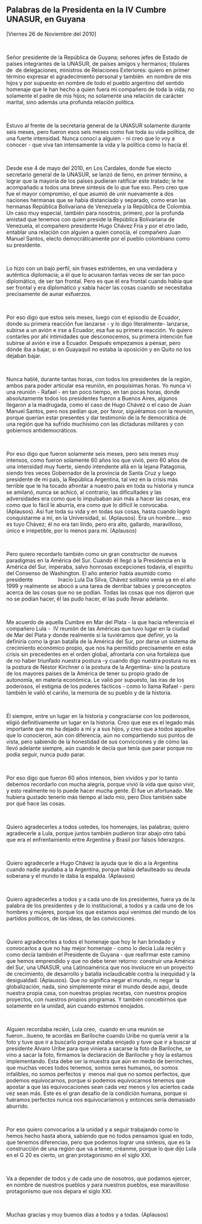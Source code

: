 Palabras de la Presidenta en la IV Cumbre UNASUR, en Guyana
-----------------------------------------------------------

[Viernes 26 de Noviembre del 2010]

 

Señor presidente de la República de Guyana; señores jefes de Estado de
países integrantes de la UNASUR, de países amigos y hermanos; titulares
de  de delegaciones, ministros de Relaciones Exteriores: quiero en
primer término expresar el agradecimiento personal y tambièn  en nombre
de mis hijos y por supuesto en nombre de todo el pueblo argentino del
sentido homenaje que le han hecho a quien fuera mi compañero de toda la
vida; no solamente el padre de mis hijos; no solamente una relación de
carácter marital, sino además una profunda relación política.

 

Estuvo al frente de la secretaria general de la UNASUR solamente durante
seis meses, pero fueron esos seis meses como fue toda su vida política,
de una fuerte intensidad. Nunca conocí a alguien - ni creo que lo voy a
conocer - que viva tan intensamente la vida y la política como lo hacía
él.

 

Desde ese 4 de mayo del 2010, en Los Cardales, donde fue electo
secretario general de la UNASUR, se lanzó de lleno, en primer término, a
lograr que la mayoría de los países pudieran ratificar este tratado; le
he acompañado a todos una breve síntesis de lo que fue eso. Pero creo
que fue el mayor compromiso, el que asumió de unir nuevamente a dos
naciones hermanas que se había distanciado y separado, como eran las
hermanas República Bolivariana de Venezuela y la República de Colombia.
Un caso muy especial, también para nosotros, primero, por la profunda
amistad que tenemos con quien preside la República Bolivariana de
Venezuela, el compañero presidente Hugo Chávez Fría y por el otro lado,
entablar una relación con alguien a quien conocía, el compañero Juan
Manuel Santos, electo democráticamente por el pueblo colombiano como su
presidente.

 

Lo hizo con un bajo perfil, sin frases estridentes, en una verdadera y
auténtica diplomacia; a él que lo acusaron tantas veces de ser tan poco
diplomático, de ser tan frontal. Pero es que él era frontal cuando había
que ser frontal y era diplomático y sabía hacer las cosas cuando se
necesitaba precisamente de aunar esfuerzos.

 

Por eso digo que estos seis meses, luego con el episodio de Ecuador,
donde su primera reacción fue lanzarse - y lo digo literalmente-
lanzarse, subirse a un avión e irse a Ecuador, esa fue su primera
reacción. Yo quiero contarles por ahí intimidades que desconocemos, su
primera intención fue subirse al avión e irse a Ecuador. Después
empezamos a pensar, pero dónde iba a bajar, si en Guayaquil no estaba la
oposición y en Quito no los dejaban bajar.     

 

Nunca hablé, durante tantas horas, con todos los presidentes de la
región, ambos para poder articular esa reunión, en poquísimas horas. Yo
nunca vi una reunión - Rafael - en tan poco tiempo, en tan pocas horas,
donde absolutamente todos los presidentes fueron a Buenos Aires, algunos
llegaron a la madrugada, como el caso de Hugo Chávez o el caso de Juan
Manuel Santos, pero nos pedían que, por favor, siguiéramos con la
reunión, porque querían estar presentes y dar testimonio de la fe
democrática de una región que ha sufrido muchísimo con las dictaduras
militares y con gobiernos antidemocráticos.

 

Por eso digo que fueron solamente seis meses, pero seis meses muy
intensos, como fueron solamente 60 años los que vivió, pero 60 años de
una intensidad muy fuerte, siendo intendente allá en la lejana
Patagonia, siendo tres veces Gobernador de la provincia de Santa Cruz y
luego presidente de mi país, la República Argentina, tal vez en la
crisis más terrible que le ha tocado afrontar a nuestro país en toda su
historia y nunca se amilanó, nunca se achicó, al contrario, las
dificultades y las adversidades era como que lo impulsaban aún más a
hacer las cosas, era como que lo fácil le aburría, era como que lo
difícil le convocaba. (Aplausos). Así fue toda su vida y en todas sus
cosas, hasta cuando logró conquistarme a mí, en la Universidad, sí.
(Aplausos). Era un hombre.... eso es tuyo Chávez; él no era tan lindo,
pero era alto, gallardo, maravilloso, único e irrepetible, por lo menos
para mí. (Aplausos)

 

Pero quiero recordarlo también como un gran constructor de nuevos
paradigmas en la América del Sur. Cuando él llegó a la Presidencia en la
América del Sur, imperaba, salvo honrosas excepciones todavía, el
espíritu del Consenso de Washington. El año anterior había asumido como
presidente                 Inacio Lula Da Silva, Chávez solitario venía
ya en el año 1999 y realmente se abocó a una tarea de derribar tabúes y
preconceptos acerca de las cosas que no se podían. Todas las cosas que
nos dijeron que no se podían hacer, él las pudo hacer, él las pudo
llevar adelante.

 

Me acuerdo de aquella Cumbre en Mar del Plata - la que hacía referencia
el compañero Lula -  IV reunión de las Américas que tuvo lugar en la
ciudad de Mar del Plata y donde realmente si la tuviéramos que definir,
yo la definiría como la gran batalla de la América del Sur, por darse un
sistema de crecimiento económico propio, que nos ha permitido
precisamente en esta crisis sin precedentes en el orden global,
afrontarla con una fortaleza que de no haber triunfado nuestra
postura -y cuando digo nuestra postura no es la postura de Néstor
Kirchner o la postura de la Argentina- sino la postura de los mayores
países de la América de tener su propio grado de autonomía, en materia
económica. Le valió por supuesto, las iras de los poderosos, el estigma
de los poderes fácticos - como lo llama Rafael - pero también le valió
el cariño, la memoria de su pueblo y de la historia.

 

Él siempre, entre un lugar en la historia y congraciarse con los
poderosos, eligió definitivamente un lugar en la historia. Creo que ese
es el legado más importante que me ha dejado a mí y a sus hijos, y creo
que a todos aquellos que lo conocieron, aún con diferencia, aún no
compartiendo sus puntos de vista, pero sabiendo de la honestidad de sus
convicciones y de cómo las llevó adelante siempre, aún cuando le decía
que tenía que parar porque no podía seguir, nunca pudo parar.

 

Por eso digo que fueron 60 años intensos, bien vividos y por lo tanto
debemos recordarlo con mucha alegría, porque vivió la vida que quiso
vivir, y esto realmente no lo puede hacer mucha gente. Él fue un
afortunado. Me hubiera gustado tenerlo más tiempo al lado mío, pero Dios
también sabe por qué hace las cosas.

 

Quiero agradecerles a todos ustedes, los homenajes, las palabras; quiero
agradecerle a Lula, porque juntos también pudieron tirar abajo otro tabú
que era el enfrentamiento entre Argentina y Brasil por falsos
liderazgos.

 

Quiero agradecerle a Hugo Chávez la ayuda que le dio a la Argentina
cuando nadie ayudaba a la Argentina, porque había defaulteado su deuda
soberana y el mundo le daba la espalda. (Aplausos)

 

Quiero agradecerles a todos y a cada uno de los presidentes, fuera ya de
la palabra de los presidentes y de lo institucional, a todos y a cada
uno de los hombres y mujeres, porque los que estamos aquí venimos del
mundo de los partidos políticos, de las ideas, de las convicciones.

 

Quiero agradecerles a todos el homenaje que hoy le han brindado y
convocarlos a que no hay mejor homenaje - como lo decía Lula recién y
como decía también el Presidente de Guyana - que reafirmar este camino
que hemos emprendido y que no debe tener retorno: construir una América
del Sur, una UNASUR, una Latinoamérica que nos involucre en un proyecto
de crecimiento, de desarrollo y batalla inclaudicable contra la
inequidad y la desigualdad. (Aplausos). Que no significa negar el mundo,
ni negar la globalización, nada, sino simplemente mirar el mundo desde
aquí, desde nuestra propia casa, con nuestras propias recetas, con
nuestros propios proyectos, con nuestros propios programas. Y también
concebirnos que solamente en la unidad, aún cuando estemos enojados.

 

Alguien recordaba recién, Lula creo,  cuando en una reunión se
fueron...bueno, te acordás en Bariloche cuando Uribe no quería venir a
la foto y tuve que ir a buscarlo porque estaba enojado y tuve que ir a
buscar al presidente Alvaro Uribe para que viniera a sacarse la foto de
Bariloche, se vino a sacar la foto, firmamos la declaración de Bariloche
y hoy la estamos implementando. Esta debe ser la muestra que aún en
medio de berrinches, que muchas veces todos tenemos, somos seres
humanos, no somos infalibles, no somos perfectos y  menos mal que no
somos perfectos, que podemos equivocarnos, porque si podemos
equivocarnos tenemos que apostar a que las equivocaciones sean cada vez
menos y los aciertos cada vez sean más. Este es el gran desafío de la
condición humana, porque si fuéramos perfectos nunca nos equivocaríamos
y entonces sería demasiado aburrido.

 

Por eso quiero convocarlos a la unidad y a seguir trabajando como lo
hemos hecho hasta ahora, sabiendo que no todos pensamos igual en todo,
que tenemos diferencias, pero que podemos lograr una síntesis, que es la
construcción de una región que va a tener, créanme, porque lo que dijo
Lula en el G 20 es cierto, un gran protagonismo en el siglo XXI.

 

Va a depender de todos y de cada uno de nosotros, que podamos ejercer,
en nombre de nuestros pueblos y para nuestros pueblos, ese maravilloso
protagonismo que nos depara el siglo XXI.

 

Muchas gracias y muy buenos días a todos y a todas. (Aplausos)

 

 

 

 

 

 

 

 

 
